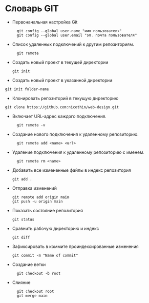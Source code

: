 # Словарь GIT
- Первоначальная настройка Git
  ```
    git config --global user.name "имя пользователя"
    git config --global user.email "эл. почта пользователя"
  ```
- Список удаленных подключений к другим репозиториям.
  ```
    git remote
  ```
- Cоздать новый проект в текущей директории
  ```
  git init 
  ```
-  Cоздать новый проект в указанной директории
  ```
  git init folder-name
  ```
- Клонировать репозиторий в текущую директорию
```
git clone https://github.com:nicothin/web-design.git
```
- Включает URL-адрес каждого подключения.
  ```
    git remote -v
  ```
- Создание нового подключения к удаленному репозиторию.
  ```
    git remote add <name> <url>
  ```
- Удаление подключения к удаленному репозиторию с именем.
  ```
    git remote rm <name>
  ```

- Добавить все измененные файлы в индекс репозитория
  ```
  git add .
  ```
- Отправка изменений
  ```
  git remote add origin main 
  git push -u origin main
  ```
- Показать состояние репозитория
  ```
  git status               
  ```  
- Cравнить рабочую директорию и индекс
  ```
  git diff
  ```      
- Зафиксировать в коммите проиндексированные изменения
  ```
  git commit -m "Name of commit"        
  ```    
- Создание ветки
  ```
    git checkout -b root
  ```
- Слияние
  ```
    git checkout root
    git merge main
  ```



  
